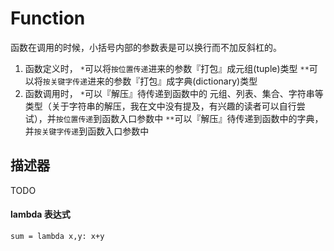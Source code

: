 # Function

函数在调用的时候，小括号内部的参数表是可以换行而不加反斜杠的。

1. 函数定义时， `*`可以将`按位置传递`进来的参数『打包』成元组\(tuple\)类型 `**`可以将`按关键字传递`进来的参数『打包』成字典\(dictionary\)类型
2. 函数调用时， `*`可以『解压』待传递到函数中的 元组、列表、集合、字符串等类型（关于字符串的解压，我在文中没有提及，有兴趣的读者可以自行尝试），并`按位置传递`到函数入口参数中 `**`可以『解压』待传递到函数中的字典，并`按关键字传递`到函数入口参数中

## 描述器

TODO

#### lambda 表达式

```text
sum = lambda x,y: x+y
```




